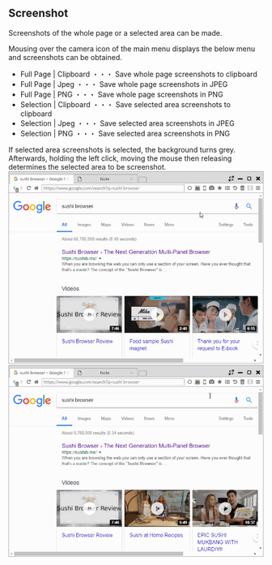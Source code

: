 ## Screenshot

Screenshots of the whole page or a selected area can be made.   

Mousing over the camera icon of the main menu displays the below menu and screenshots can be obtained.  
 - Full Page | Clipboard ・・・ Save whole page screenshots to clipboard 
 - Full Page | Jpeg ・・・ Save whole page screenshots in JPEG 
 - Full Page | PNG ・・・ Save whole page screenshots in PNG 
 - Selection | Clipboard ・・・ Save selected area screenshots to clipboard
 - Selection | Jpeg ・・・ Save selected area screenshots in JPEG 
 - Selection | PNG ・・・ Save selected area screenshots in PNG 
 
If selected area screenshots is selected, the background turns grey.  
Afterwards, holding the left click, moving the mouse then releasing determines the selected area to be screenshot. 
![screenshot](img/screenshot.gif)
![screenshot-selection](img/screenshot-selection.gif)